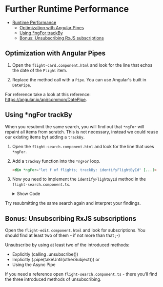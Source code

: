 # Further Runtime Performance

<!-- TOC -->
* [Runtime Performance](#runtime-performance)
  * [Optimization with Angular Pipes](#optimization-with-angular-pipes)
  * [Using *ngFor trackBy](#using--ngfor-trackby)
  * [Bonus: Unsubscribing RxJS subscriptions](#bonus--unsubscribing-rxjs-subscriptions)
<!-- TOC -->

## Optimization with Angular Pipes

1. Open the `flight-card.component.html` and look for the line that echos the date of the `Flight` item.

2. Replace the method call with a `Pipe`. You can use Angular's built in `DatePipe`.

For reference take a look at this reference: https://angular.io/api/common/DatePipe.

## Using *ngFor trackBy

When you resubmit the same search, you will find out that `*ngFor` will repaint all items from scratch. This is not necessary, instead we could reuse our existing items byt adding a `trackBy`.

1. Open the `flight-search.component.html` and look for the line that uses `*ngFor`.

2. Add a `trackBy` function into the `*ngFor` loop.

    ```html
    <div *ngFor="let f of flights; trackBy: identifyFlightById" [...]>
    ```

3. Now you need to implement the `identifyFlightById` method in the `flight-search.component.ts`.

    <details>
    <summary>Show Code</summary>
    <p>

    ```typescript
    identifyFlightById(index: number, item: Flight): number {
      return item.id;
    }
    ```

   </p>
   </details>

Try resubmitting the same search again and interpret your findings.

## Bonus: Unsubscribing RxJS subscriptions

Open the `flight-edit.component.html` and look for subscriptions. You should find at least two of them - if not more than that ;-)

Unsubscribe by using at least two of the introduced methods:

* Explicitly (calling .unsubscribe())
* Implicitly (.pipe(takeUntil(otherSubject))) or
* Using the Async Pipe

If you need a reference open `flight-search.component.ts` - there you'll find the three introduced methods of unsubscribing.
